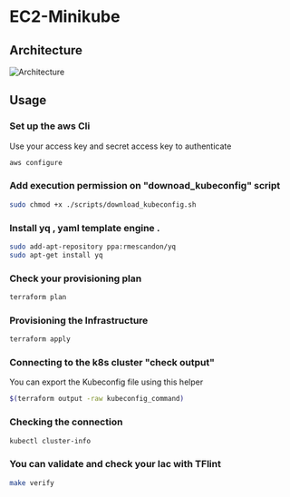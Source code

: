 # EC2-Minikube

## Architecture

![Architecture](images/architecture.drawio.png)

## Usage

### Set up the aws Cli

Use your access key and secret access key to authenticate

```bash
aws configure
```

### Add execution permission on "downoad_kubeconfig" script

```bash
sudo chmod +x ./scripts/download_kubeconfig.sh
```

### Install yq , yaml template engine .

```bash
sudo add-apt-repository ppa:rmescandon/yq
sudo apt-get install yq
```

### Check your provisioning plan

```bash
terraform plan
```

### Provisioning the Infrastructure

```bash
terraform apply
```

### Connecting to the k8s cluster "check output"

You can export the Kubeconfig file using this helper

```bash
$(terraform output -raw kubeconfig_command)
```

### Checking the connection

```bash
kubectl cluster-info
```

### You can validate and check your Iac with TFlint

```bash
make verify
```
